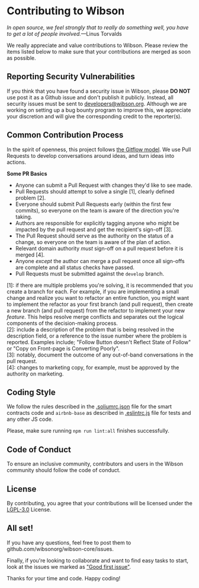 # Contributing to Wibson

_In open source, we feel strongly that to really do something well, you have to get a lot of people involved._—Linus Torvalds

We really appreciate and value contributions to Wibson. Please review the items listed below to make sure that your contributions are merged as soon as possible.

## Reporting Security Vulnerabilities
If you think that you have found a security issue in Wibson, please **DO NOT** use post it as a Github issue and don't publish it publicly. Instead, all security issues must be sent to developers@wibson.org.
Although we are working on setting up a bug bounty program to improve this, we appreciate your discretion and will give the corresponding credit to the reporter(s).

## Common Contribution Process
In the spirit of openness, this project follows [the Gitflow model].  We use Pull Requests to develop conversations around ideas, and turn ideas into actions.

**Some PR Basics**
- Anyone can submit a Pull Request with changes they'd like to see made.
- Pull Requests should attempt to solve a single [1], clearly defined problem [2].
- Everyone should submit Pull Requests early (within the first few commits), so everyone on the team is aware of the direction you're taking.
- Authors are responsible for explicitly tagging anyone who might be impacted by the pull request and get the recipient's sign-off [3].
- The Pull Request should serve as the authority on the status of a change, so everyone on the team is aware of the plan of action.
- Relevant domain authority _must_ sign-off on a pull request before it is merged [4].
- Anyone _except_ the author can merge a pull request once all sign-offs are complete and all status checks have passed.
- Pull Requests must be submitted against the `develop` branch.

[1]: if there are multiple problems you're solving, it is recommended that you create a branch for each.  For example, if you are implementing a small change and realize you want to refactor an entire function, you might want to implement the refactor as your first branch (and pull request), then create a new branch (and pull request) from the refactor to implement your new _feature_.  This helps resolve merge conflicts and separates out the logical components of the decision-making process.  
[2]: include a description of the problem that is being resolved in the description field, or a reference to the issue number where the problem is reported.  Examples include; "Follow Button doesn't Reflect State of Follow" or "Copy on Front-page is Converting Poorly".  
[3]: notably, document the outcome of any out-of-band conversations in the pull request.  
[4]: changes to marketing copy, for example, must be approved by the authority on marketing.

## Coding Style
We follow the rules described in the [.soliumrc.json] file for the smart contracts code and `airbnb-base` as described in [.eslintrc.js] file for tests and any other JS code.

Please, make sure running `npm run lint:all` finishes successfully.

## Code of Conduct
To ensure an inclusive community, contributors and users in the Wibson community should follow the code of conduct.

## License
By contributing, you agree that your contributions will be licensed under the [LGPL-3.0] License.

## All set!
If you have any questions, feel free to post them to github.com/wibsonorg/wibson-core/issues.

Finally, if you're looking to collaborate and want to find easy tasks to start, look at the issues we marked as ["Good first issue"](https://github.com/wibsonorg/wibson-core/issues?q=is%3Aopen+is%3Aissue+label%3A%22good+first+issue%22).

Thanks for your time and code. Happy coding!

[the Gitflow model]: http://nvie.com/posts/a-successful-git-branching-model/
[.soliumrc.json]: .soliumrc.json
[.eslintrc.js]: .eslintrc.js
[LGPL-3.0]: LICENSE
